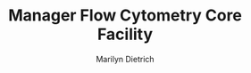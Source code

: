---
layout: post
title: Manager Flow Cytometry Core Facility
author: Marilyn Dietrich
school: Louisiana State University, School of Veterinary Medicine
project-type: TestElement
image: "dietrich_marilyn.jpg"
categories: project-investigator
email: mdietri@lsu.edu
phone: 
zip: 70803
city: Baton Rouge
state: Louisiana
link: https://www.lsu.edu/vetmed/faculty/dietrich.php
---